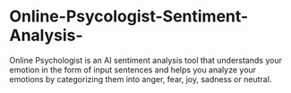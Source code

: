 # Online-Psycologist-Sentiment-Analysis-
Online Psychologist is an AI sentiment analysis tool that understands your emotion in the form of input sentences and helps you analyze your emotions by categorizing them into anger,  fear, joy, sadness or neutral.

